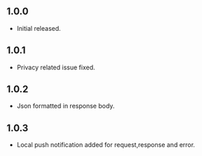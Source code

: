 ## 1.0.0
 - Initial released.
## 1.0.1
 - Privacy related issue fixed.
## 1.0.2
- Json formatted in response body.
## 1.0.3
- Local push notification added for request,response and error.
